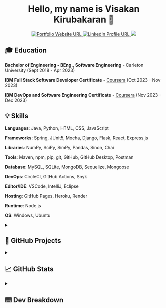 <h1 align="center">Hello, my name is Visakan Kirubakaran 👋 </h1> 
<p align="center">
  <a href="https://vikiru.vercel.app/">
    <img src="https://img.shields.io/badge/Portfolio-255E63?style=for-the-badge&logo=About.me&logoColor=white" alt="Portfolio Website URL">
  </a>
  <a href="https://www.linkedin.com/in/viskirubakaran/">
    <img src="https://img.shields.io/badge/LinkedIn-0077B5?style=for-the-badge&logo=linkedin&logoColor=white" alt="LinkedIn Profile URL">
  </a>
  <a href="https://wakatime.com/@vikiru">
    <img src="https://img.shields.io/badge/WakaTime-000000?style=for-the-badge&logo=WakaTime&logoColor=white">
  </a>
</p>

## 🎓 Education

**Bachelor of Engineering - BEng., Software Engineering** - Carleton University (Sept 2018 - Apr 2023)

**IBM Full Stack Software Developer Certificate** - [Coursera](https://coursera.org/share/2c288e462af814df334a75f4e59cbfe6) (Oct 2023 - Nov 2023)

**IBM DevOps and Software Engineering Certificate** - [Coursera](https://coursera.org/share/ff5dc718cd4f17208f60c5004f079928) (Nov 2023 - Dec 2023)

## 💡 Skills

**Languages**: Java, Python, HTML, CSS, JavaScript

**Frameworks**: Spring, JUnit5, Mocha, Django, Flask, React, Express.js

**Libraries**: NumPy, SciPy, SimPy, Pandas, Sinon, Chai

**Tools**: Maven, npm, pip, git, GitHub, GitHub Desktop, Postman

**Database**: MySQL, SQLite, MongoDB, Sequelize, Mongoose

**DevOps**: CircleCI, GitHub Actions, Snyk

**Editor/IDE**: VSCode, IntelliJ, Eclipse

**Hosting**: GitHub Pages, Heroku, Render

**Runtime**: Node.js

**OS**: Windows, Ubuntu


<details>
<summary><h2>🚀 GitHub Projects</h2></summary>

|                   Project Name                    |                                Technologies Used                                 |                            Link                            |
| :-----------------------------------------------: | :------------------------------------------------------------------------------: | :--------------------------------------------------------: |
| Portfolio Website                                 |                     `React`, `React Router`, `TailwindCSS`                        | [GitHub Repo](https://github.com/vikiru/vikiru.github.io)  |
|         Urvo \| Multi-purpose Discord Bot         |                `Node.js`, `SQLite`, `Sequelize`, `Mocha`, `Chai`                 |       [GitHub Repo](https://github.com/vikiru/Urvo)        |
|         CodeSmell \| Static Analysis Tool         | `Java`,`Maven`, `JUnit`, `Python`, `JavaFX WebView`, `HTML`, `CSS`, `JavaScript` |     [GitHub Repo](https://github.com/vikiru/CodeSmell)     |
| discrete-sim \| Manufacturing Facility Simulation |                       `Python`, `NumPy`, `SciPy`, `SimPy`                        |   [GitHub Repo](https://github.com/vikiru/discrete-sim)    |
|   Mini-SurveyMonkey \| Spring Boot CRUD Web App   |       `Java`, `Maven`, `Spring Boot`, `Thymeleaf`, `JUnit`, `HTML`, `CSS`        | [GitHub Repo](https://github.com/vikiru/Mini-SurveyMonkey) |
|       Elevator Simulator \| Threads and UDP       |                             `Java`, `Maven`, `JUnit`                             |                         `private`                          |
|           digitalRisk \| MVC Swing Game           |                        `Java`, `Maven`, `JUnit`, `Swing`                         |    [GitHub Repo](https://github.com/flavji/digitalRisk)    |
</details>

<details>
  <summary><h2>📈 GitHub Stats</h2></summary>
  <p align="center">
<a href="https://github.com/anuraghazra/github-readme-stats"><img src="https://github-readme-stats.vercel.app/api/?username=vikiru&show_icons=true&count_private=true&theme=react&hide_border=true&bg_color=1F222E" width="400px" alt="Visakan Kirubakaran's Github Stats" /></a>
<a href="https://github.com/anuraghazra/github-readme-stats"><img src="https://github-readme-stats.vercel.app/api/top-langs/?username=vikiru&langs_count=8&layout=compact&theme=react&hide_border=true&bg_color=1F222E" height="167px"  alt="Visakan Kirubakaran's Most Used Languages"/></a>
    <a href="https://github.com/DenverCoder1/github-readme-streak-stats"><img src="https://streak-stats.demolab.com?user=vikiru&theme=monokai-metallian&hide_border=true&card_width=500&dates=61DBFA&currStreakNum=61DBFA&ring=61DBFA&currStreakLabel=61DBFA&sideNums=61DBFA&sideLabels=61DBFA&fire=61DBFA" alt="Visakan Kirubakaran's Programming Streak"/></a>
  </p>
</details>

<details>
  <summary><h2>⌨️ Dev Breakdown</h2></summary>
<!--START_SECTION:waka-->

```python
From: 20 January 2024 - To: 27 January 2024

Total Time: 13 hrs 20 mins

JavaScript   11 hrs 5 mins   ████████████████████▓░░░░   83.12 %
JSON         1 hr 36 mins    ███░░░░░░░░░░░░░░░░░░░░░░   12.08 %
Markdown     28 mins         █░░░░░░░░░░░░░░░░░░░░░░░░   03.55 %
XML          5 mins          ▒░░░░░░░░░░░░░░░░░░░░░░░░   00.69 %
Other        2 mins          ░░░░░░░░░░░░░░░░░░░░░░░░░   00.33 %
```

<!--END_SECTION:waka-->
</details>

